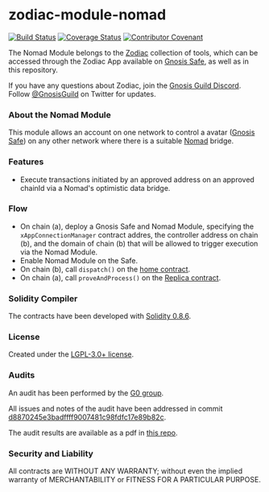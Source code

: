# zodiac-module-nomad

[![Build Status](https://github.com/gnosis/zodiac-module-nomad/actions/workflows/ci.yml/badge.svg)](https://github.com/gnosis/zodiac-module-nomad/actions/workflows/ci.yml)
[![Coverage Status](https://coveralls.io/repos/github/gnosis/zodiac-module-nomad/badge.svg?branch=main&cache_bust=1)](https://coveralls.io/github/gnosis/zodiac-module-bridge?branch=main)
[![Contributor Covenant](https://img.shields.io/badge/Contributor%20Covenant-2.1-4baaaa.svg)](https://github.com/gnosis/CODE_OF_CONDUCT)

The Nomad Module belongs to the [Zodiac](https://github.com/gnosis/zodiac) collection of tools, which can be accessed through the Zodiac App available on [Gnosis Safe](https://gnosis-safe.io/), as well as in this repository. 

If you have any questions about Zodiac, join the [Gnosis Guild Discord](https://discord.gg/wwmBWTgyEq). Follow [@GnosisGuild](https://twitter.com/gnosisguild) on Twitter for updates.

### About the Nomad Module

This module allows an account on one network to control a avatar ([Gnosis Safe](https://gnosis-safe.io)) on any other network where there is a suitable [Nomad](https://nomad.xyz) bridge.

### Features

- Execute transactions initiated by an approved address on an approved chainId via a Nomad's optimistic data bridge.

### Flow

- On chain (a), deploy a Gnosis Safe and Nomad Module, specifying the `xAppConnectionManager` contract addres, the controller address on chain (b), and the domain of chain (b) that will be allowed to trigger execution via the Nomad Module.
- Enable Nomad Module on the Safe.
- On chain (b), call `dispatch()` on the [home contract](https://github.com/nomad-xyz/monorepo/blob/main/packages/contracts-core/contracts/Home.sol).
- On chain (a), call `proveAndProcess()` on the [Replica contract](https://github.com/nomad-xyz/monorepo/blob/main/packages/contracts-core/contracts/Replica.sol).
  
### Solidity Compiler

The contracts have been developed with [Solidity 0.8.6](https://github.com/ethereum/solidity/releases/tag/v0.8.6). 

### License

Created under the [LGPL-3.0+ license](LICENSE).

### Audits

An audit has been performed by the [G0 group](https://github.com/g0-group).

All issues and notes of the audit have been addressed in commit [d8870245e3badffff9007481c98fdfc17e89b82c](https://github.com/gnosis/zodiac-module-nomad/blob/d8870245e3badffff9007481c98fdfc17e89b82c/contracts/NomadModule.sol).

The audit results are available as a pdf in [this repo](audits/ZodiacNomadModuleMay2022.pdf).

### Security and Liability

All contracts are WITHOUT ANY WARRANTY; without even the implied warranty of MERCHANTABILITY or FITNESS FOR A PARTICULAR PURPOSE.

